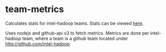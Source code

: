 team-metrics
============

Calculates stats for intel-hadoop teams. Stats can be viewed [here](http://intel-hadoop.github.io/team-metrics).

Uses nodejs and github-api v3 to fetch metrics. Metrics are done per intel-hadoop team, where a team is a github team located under http://github.com/intel-hadoop.

